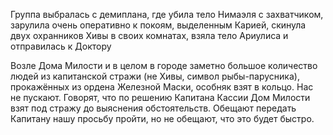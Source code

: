 Группа выбралась с демиплана, где убила тело Нимаэля с захватчиком, зарулила очень оперативно к покоям, выделенным Карией, скинула двух охранников Хивы в своих комнатах, взяла тело Ариулиса и отправилась к Доктору

Возле Дома Милости и в целом в городе заметно большое количество людей из капитанской стражи (не Хивы, символ рыбы-парусника), прокажённых из ордена Железной Маски, особняк взят в кольцо. 
Нас не пускают. Говорят, что по решению Капитана Кассии Дом Милости взят под стражу до выяснения обстоятельств. 
Обещают передать Капитану нашу просьбу пройти, но не обещают, что это будет быстро. 




